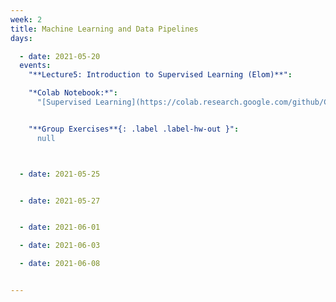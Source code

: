 ```yaml
---
week: 2
title: Machine Learning and Data Pipelines
days:

  - date: 2021-05-20
  events:
    "**Lecture5: Introduction to Supervised Learning (Elom)**":

    "*Colab Notebook:*":
      "[Supervised Learning](https://colab.research.google.com/github/Columbia-Neuropythonistas/PythonDataCourse2021/blob/main/Lecture5/Lecture5_SupervisedLearning.ipynb)"


    "**Group Exercises**{: .label .label-hw-out }":
      null



  - date: 2021-05-25


  - date: 2021-05-27


  - date: 2021-06-01

  - date: 2021-06-03

  - date: 2021-06-08


---
```

